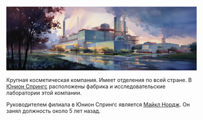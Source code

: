 <p align="center">
<img src='/imgs/landscapes/фабрика%20Панглосс%201.png' width="800">
</p>

Крупная косметическая компания. Имеет отделения по всей стране. 
В [Юнион Спрингс](Юнион%20Спрингс.md) расположены фабрика и исследовательские лаборатории этой компании. 

Руководителем филиала в Юнион Спрингс является [Майкл Нордж](Майкл%20Нордж.md). Он занял должность около 5 лет назад.